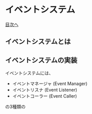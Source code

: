 # イベントシステム
[目次へ](./index.md)

## イベントシステムとは


## イベントシステムの実装

イベントシステムには、

- イベントマネージャ (Event Manager)
- イベントリスナ (Event Listener)
- イベントコーラー (Event Caller)

の3種類の
